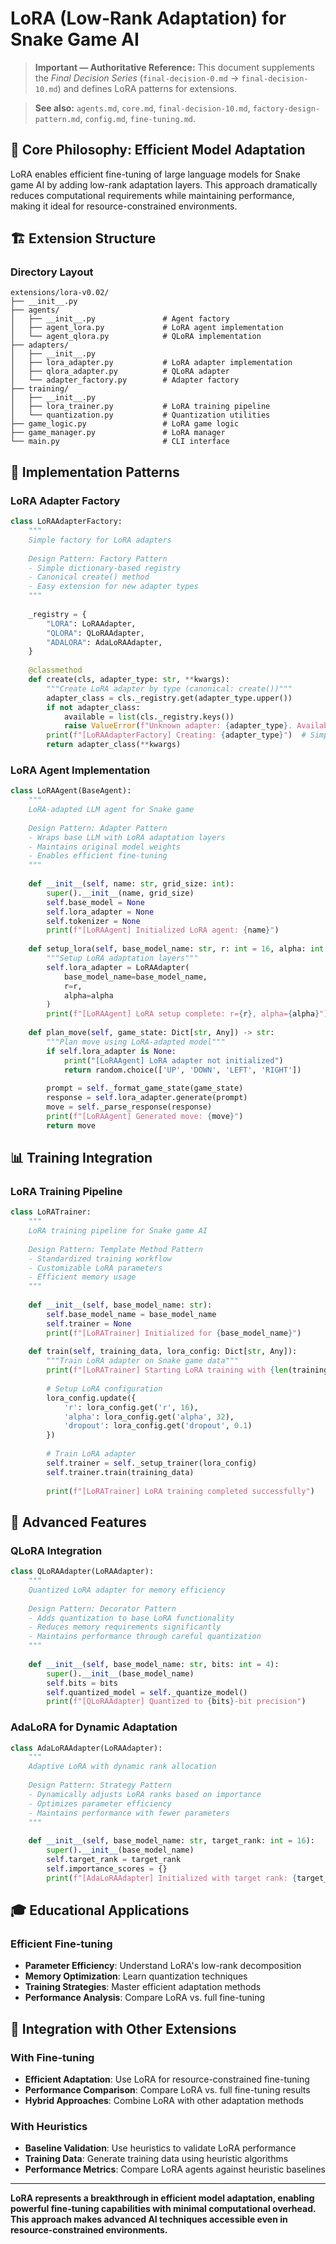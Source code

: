 # LoRA (Low-Rank Adaptation) for Snake Game AI

> **Important — Authoritative Reference:** This document supplements the _Final Decision Series_ (`final-decision-0.md` → `final-decision-10.md`) and defines LoRA patterns for extensions.

> **See also:** `agents.md`, `core.md`, `final-decision-10.md`, `factory-design-pattern.md`, `config.md`, `fine-tuning.md`.

## 🎯 **Core Philosophy: Efficient Model Adaptation**

LoRA enables efficient fine-tuning of large language models for Snake game AI by adding low-rank adaptation layers. This approach dramatically reduces computational requirements while maintaining performance, making it ideal for resource-constrained environments.

## 🏗️ **Extension Structure**

### **Directory Layout**
```
extensions/lora-v0.02/
├── __init__.py
├── agents/
│   ├── __init__.py               # Agent factory
│   ├── agent_lora.py             # LoRA agent implementation
│   └── agent_qlora.py            # QLoRA implementation
├── adapters/
│   ├── __init__.py
│   ├── lora_adapter.py           # LoRA adapter implementation
│   ├── qlora_adapter.py          # QLoRA adapter
│   └── adapter_factory.py        # Adapter factory
├── training/
│   ├── __init__.py
│   ├── lora_trainer.py           # LoRA training pipeline
│   └── quantization.py           # Quantization utilities
├── game_logic.py                 # LoRA game logic
├── game_manager.py               # LoRA manager
└── main.py                       # CLI interface
```

## 🔧 **Implementation Patterns**

### **LoRA Adapter Factory**
```python
class LoRAAdapterFactory:
    """
    Simple factory for LoRA adapters
    
    Design Pattern: Factory Pattern
    - Simple dictionary-based registry
    - Canonical create() method
    - Easy extension for new adapter types
    """
    
    _registry = {
        "LORA": LoRAAdapter,
        "QLORA": QLoRAAdapter,
        "ADALORA": AdaLoRAAdapter,
    }
    
    @classmethod
    def create(cls, adapter_type: str, **kwargs):
        """Create LoRA adapter by type (canonical: create())"""
        adapter_class = cls._registry.get(adapter_type.upper())
        if not adapter_class:
            available = list(cls._registry.keys())
            raise ValueError(f"Unknown adapter: {adapter_type}. Available: {available}")
        print(f"[LoRAAdapterFactory] Creating: {adapter_type}")  # Simple logging
        return adapter_class(**kwargs)
```

### **LoRA Agent Implementation**
```python
class LoRAAgent(BaseAgent):
    """
    LoRA-adapted LLM agent for Snake game
    
    Design Pattern: Adapter Pattern
    - Wraps base LLM with LoRA adaptation layers
    - Maintains original model weights
    - Enables efficient fine-tuning
    """
    
    def __init__(self, name: str, grid_size: int):
        super().__init__(name, grid_size)
        self.base_model = None
        self.lora_adapter = None
        self.tokenizer = None
        print(f"[LoRAAgent] Initialized LoRA agent: {name}")
    
    def setup_lora(self, base_model_name: str, r: int = 16, alpha: int = 32):
        """Setup LoRA adaptation layers"""
        self.lora_adapter = LoRAAdapter(
            base_model_name=base_model_name,
            r=r,
            alpha=alpha
        )
        print(f"[LoRAAgent] LoRA setup complete: r={r}, alpha={alpha}")
    
    def plan_move(self, game_state: Dict[str, Any]) -> str:
        """Plan move using LoRA-adapted model"""
        if self.lora_adapter is None:
            print("[LoRAAgent] LoRA adapter not initialized")
            return random.choice(['UP', 'DOWN', 'LEFT', 'RIGHT'])
        
        prompt = self._format_game_state(game_state)
        response = self.lora_adapter.generate(prompt)
        move = self._parse_response(response)
        print(f"[LoRAAgent] Generated move: {move}")
        return move
```

## 📊 **Training Integration**

### **LoRA Training Pipeline**
```python
class LoRATrainer:
    """
    LoRA training pipeline for Snake game AI
    
    Design Pattern: Template Method Pattern
    - Standardized training workflow
    - Customizable LoRA parameters
    - Efficient memory usage
    """
    
    def __init__(self, base_model_name: str):
        self.base_model_name = base_model_name
        self.trainer = None
        print(f"[LoRATrainer] Initialized for {base_model_name}")
    
    def train(self, training_data, lora_config: Dict[str, Any]):
        """Train LoRA adapter on Snake game data"""
        print(f"[LoRATrainer] Starting LoRA training with {len(training_data)} samples")
        
        # Setup LoRA configuration
        lora_config.update({
            'r': lora_config.get('r', 16),
            'alpha': lora_config.get('alpha', 32),
            'dropout': lora_config.get('dropout', 0.1)
        })
        
        # Train LoRA adapter
        self.trainer = self._setup_trainer(lora_config)
        self.trainer.train(training_data)
        
        print(f"[LoRATrainer] LoRA training completed successfully")
```

## 🚀 **Advanced Features**

### **QLoRA Integration**
```python
class QLoRAAdapter(LoRAAdapter):
    """
    Quantized LoRA adapter for memory efficiency
    
    Design Pattern: Decorator Pattern
    - Adds quantization to base LoRA functionality
    - Reduces memory requirements significantly
    - Maintains performance through careful quantization
    """
    
    def __init__(self, base_model_name: str, bits: int = 4):
        super().__init__(base_model_name)
        self.bits = bits
        self.quantized_model = self._quantize_model()
        print(f"[QLoRAAdapter] Quantized to {bits}-bit precision")
```

### **AdaLoRA for Dynamic Adaptation**
```python
class AdaLoRAAdapter(LoRAAdapter):
    """
    Adaptive LoRA with dynamic rank allocation
    
    Design Pattern: Strategy Pattern
    - Dynamically adjusts LoRA ranks based on importance
    - Optimizes parameter efficiency
    - Maintains performance with fewer parameters
    """
    
    def __init__(self, base_model_name: str, target_rank: int = 16):
        super().__init__(base_model_name)
        self.target_rank = target_rank
        self.importance_scores = {}
        print(f"[AdaLoRAAdapter] Initialized with target rank: {target_rank}")
```

## 🎓 **Educational Applications**

### **Efficient Fine-tuning**
- **Parameter Efficiency**: Understand LoRA's low-rank decomposition
- **Memory Optimization**: Learn quantization techniques
- **Training Strategies**: Master efficient adaptation methods
- **Performance Analysis**: Compare LoRA vs. full fine-tuning

## 🔗 **Integration with Other Extensions**

### **With Fine-tuning**
- **Efficient Adaptation**: Use LoRA for resource-constrained fine-tuning
- **Performance Comparison**: Compare LoRA vs. full fine-tuning results
- **Hybrid Approaches**: Combine LoRA with other adaptation methods

### **With Heuristics**
- **Baseline Validation**: Use heuristics to validate LoRA performance
- **Training Data**: Generate training data using heuristic algorithms
- **Performance Metrics**: Compare LoRA agents against heuristic baselines

---

**LoRA represents a breakthrough in efficient model adaptation, enabling powerful fine-tuning capabilities with minimal computational overhead. This approach makes advanced AI techniques accessible even in resource-constrained environments.**